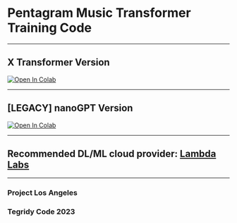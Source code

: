 # Pentagram Music Transformer Training Code

***

## X Transformer Version

[![Open In Colab][colab-badge]][colab-notebook3]

[colab-notebook3]: <https://colab.research.google.com/github/asigalov61/Pentagram-Music-Transformer/blob/main/Training-Code/Pentagram_Music_Transformer_Maker_X.ipynb>
[colab-badge]: <https://colab.research.google.com/assets/colab-badge.svg>

***

## [LEGACY] nanoGPT Version

[![Open In Colab][colab-badge]][colab-notebook2]

[colab-notebook2]: <https://colab.research.google.com/github/asigalov61/Pentagram-Music-Transformer/blob/main/Training-Code/Pentagram_Music_Transformer_Maker.ipynb>
[colab-badge]: <https://colab.research.google.com/assets/colab-badge.svg>

***

## Recommended DL/ML cloud provider: [Lambda Labs](https://lambdalabs.com/)

***

### Project Los Angeles
### Tegridy Code 2023
